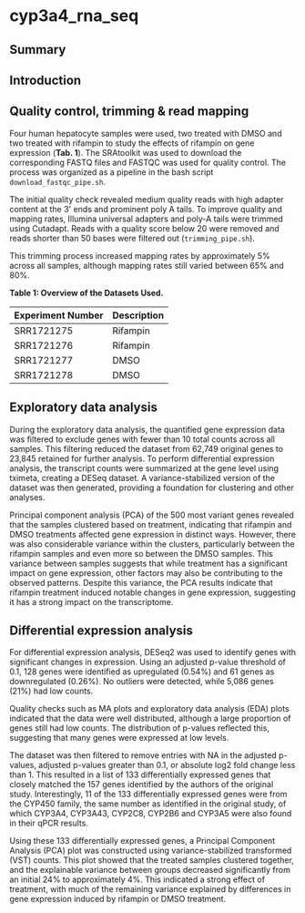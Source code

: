 # cyp3a4_rna_seq

## Summary

## Introduction

## Quality control, trimming & read mapping

Four human hepatocyte samples were used, two treated with DMSO and two treated with rifampin to study the effects of rifampin on gene expression (**Tab. 1**). The SRAtoolkit was used to download the corresponding FASTQ files and FASTQC was used for quality control. The process was organized as a pipeline in the bash script `download_fastqc_pipe.sh`.

The initial quality check revealed medium quality reads with high adapter content at the 3' ends and prominent poly A tails. To improve quality and mapping rates, Illumina universal adapters and poly-A tails were trimmed using Cutadapt. Reads with a quality score below 20 were removed and reads shorter than 50 bases were filtered out (`trimming_pipe.sh`).

This trimming process increased mapping rates by approximately 5% across all samples, although mapping rates still varied between 65% and 80%. 

**Table 1: Overview of the Datasets Used.**

| Experiment Number | Description |
| ----------------- | ----------- |
| SRR1721275        | Rifampin    |
| SRR1721276        | Rifampin    |
| SRR1721277        | DMSO        |
| SRR1721278        | DMSO        |

## Exploratory data analysis

During the exploratory data analysis, the quantified gene expression data was filtered to exclude genes with fewer than 10 total counts across all samples. This filtering reduced the dataset from 62,749 original genes to 23,845 retained for further analysis. To perform differential expression analysis, the transcript counts were summarized at the gene level using tximeta, creating a DESeq dataset. A variance-stabilized version of the dataset was then generated, providing a foundation for clustering and other analyses.

Principal component analysis (PCA) of the 500 most variant genes revealed that the samples clustered based on treatment, indicating that rifampin and DMSO treatments affected gene expression in distinct ways. However, there was also considerable variance within the clusters, particularly between the rifampin samples and even more so between the DMSO samples. This variance between samples suggests that while treatment has a significant impact on gene expression, other factors may also be contributing to the observed patterns. Despite this variance, the PCA results indicate that rifampin treatment induced notable changes in gene expression, suggesting it has a strong impact on the transcriptome.

## Differential expression analysis

For differential expression analysis, DESeq2 was used to identify genes with significant changes in expression. Using an adjusted p-value threshold of 0.1, 128 genes were identified as upregulated (0.54%) and 61 genes as downregulated (0.26%). No outliers were detected, while 5,086 genes (21%) had low counts.

Quality checks such as MA plots and exploratory data analysis (EDA) plots indicated that the data were well distributed, although a large proportion of genes still had low counts. The distribution of p-values reflected this, suggesting that many genes were expressed at low levels.

The dataset was then filtered to remove entries with NA in the adjusted p-values, adjusted p-values greater than 0.1, or absolute log2 fold change less than 1. This resulted in a list of 133 differentially expressed genes that closely matched the 157 genes identified by the authors of the original study. Interestingly, 11 of the 133 differentially expressed genes were from the CYP450 family, the same number as identified in the original study, of which CYP3A4, CYP3A43, CYP2C8, CYP2B6 and CYP3A5 were also found in their qPCR results.

Using these 133 differentially expressed genes, a Principal Component Analysis (PCA) plot was constructed using variance-stabilized transformed (VST) counts. This plot showed that the treated samples clustered together, and the explainable variance between groups decreased significantly from an initial 24% to approximately 4%. This indicated a strong effect of treatment, with much of the remaining variance explained by differences in gene expression induced by rifampin or DMSO treatment.
